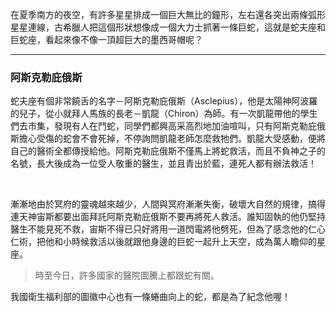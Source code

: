 在夏季南方的夜空，有許多星星排成一個巨大無比的鐘形，左右還各突出兩條弧形星星連線，古希臘人把這個形狀想像成一個大力士抓著一條巨蛇，這就是蛇夫座和巨蛇座，看起來像不像一頂超巨大的墨西哥帽呢？

---

### 阿斯克勒庇俄斯

蛇夫座有個非常饒舌的名字－阿斯克勒庇俄斯（Asclepius），他是太陽神阿波羅的兒子，從小就拜人馬族的長老－凱龍（Chiron）為師。有一次凱龍帶他的學生們去市集，發現有人在鬥蛇，同學們都興高采高烈地加油喧叫，只有阿斯克勒庇俄斯擔心受傷的蛇會不會死掉，不停詢問凱龍老師怎麼救牠們。凱龍大受感動，便將自己的醫術全都傳授給他。阿斯克勒庇俄斯不僅馬上將蛇救活，而且不負神之子的名號，長大後成為一位受人敬重的醫生，並且青出於藍，連死人都有辦法救活！

<br />

漸漸地由於冥府的靈魂越來越少，人間與冥府漸漸失衡，破壞大自然的規律，搞得連天神宙斯都要出面拜託阿斯克勒庇俄斯不要再將死人救活。誰知固執的他仍堅持醫生不能見死不救，宙斯不得已只好將用一道閃電將他劈死，但為了感念他的仁心仁術，把他和小時候救活以後就跟他身邊的巨蛇一起升上天空，成為萬人瞻仰的星座。

> 時至今日，許多國家的醫院圖騰上都跟蛇有關。

我國衛生福利部的圖徽中心也有一條蜷曲向上的蛇，都是為了紀念他喔！